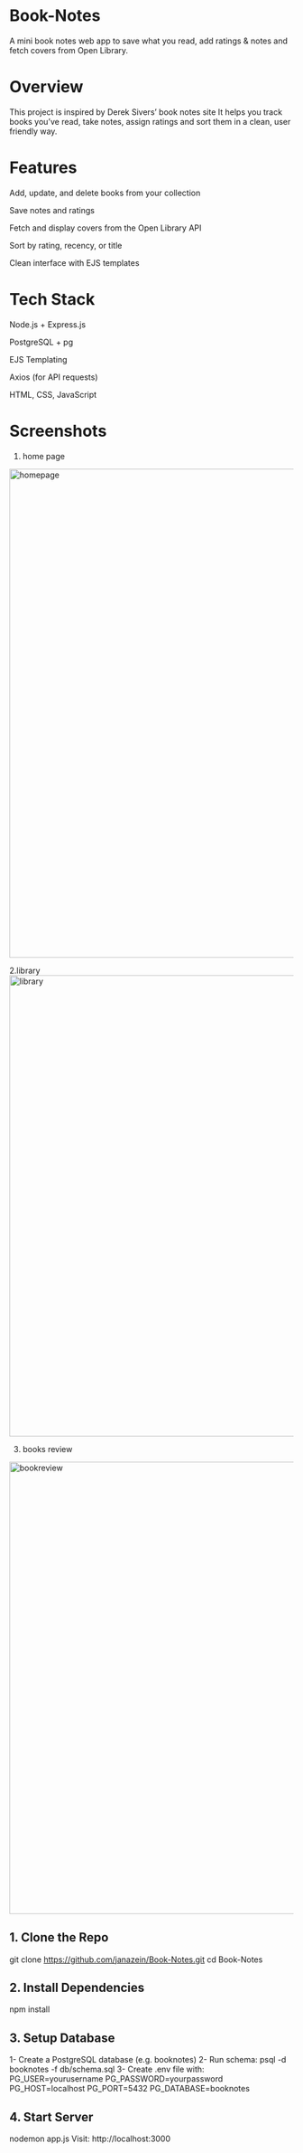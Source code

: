 # Book-Notes
A mini book notes web app to save what you read, add ratings &amp; notes and fetch covers from Open Library.

# Overview

This project is inspired by Derek Sivers’ book notes site
It helps you track books you’ve read, take notes, assign ratings and sort them in a clean, user friendly way.

# Features

Add, update, and delete books from your collection

Save notes and ratings

Fetch and display covers from the Open Library API

Sort by rating, recency, or title

Clean interface with EJS templates

# Tech Stack

Node.js + Express.js

PostgreSQL + pg

EJS Templating

Axios (for API requests)

HTML, CSS, JavaScript

# Screenshots
1. home page
<img width="1890" height="865" alt="homepage" src="https://github.com/user-attachments/assets/98678ede-f18c-4722-83f8-f22ce0cfd9e2" />

2.library
<img width="1884" height="816" alt="library" src="https://github.com/user-attachments/assets/20405137-0b00-45ca-814e-bc4c720da08a" />

3. books review
<img width="1897" height="800" alt="bookreview" src="https://github.com/user-attachments/assets/0d7169a0-a86c-42d1-8daa-575cab728409" />


## 1. Clone the Repo
git clone https://github.com/janazein/Book-Notes.git
cd Book-Notes

## 2. Install Dependencies
npm install

## 3. Setup Database
1- Create a PostgreSQL database (e.g. booknotes)
2- Run schema:
psql -d booknotes -f db/schema.sql
3- Create .env file with:
PG_USER=yourusername
PG_PASSWORD=yourpassword
PG_HOST=localhost
PG_PORT=5432
PG_DATABASE=booknotes

## 4. Start Server
nodemon app.js
Visit: http://localhost:3000
